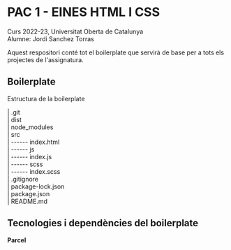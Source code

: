 # PAC 1 - EINES HTML I CSS

Curs 2022-23, Universitat Oberta de Catalunya  
Alumne: Jordi Sanchez Torras

Aquest respositori conté tot el boilerplate que servirà de base per a tots els projectes de l'assignatura.

## Boilerplate

Estructura de la boilerplate

| .git  
| dist  
| node_modules  
| src  
| ------ index.html  
| ------ js  
| ------ index.js  
| ------ scss  
| ------ index.scss  
| .gitignore  
| package-lock.json  
| package.json  
| README.md

## Tecnologies i dependències del boilerplate

**Parcel**
